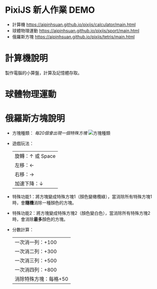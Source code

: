# PixiJS 新人作業 DEMO
- 計算機 https://aipinhsuan.github.io/pixijs/calculator/main.html
- 球體物理運動 https://aipinhsuan.github.io/pixijs/sport/main.html
- 俄羅斯方塊 https://aipinhsuan.github.io/pixijs/tetris/main.html

# 計算機說明
製作電腦的小算盤，計算及記憶體存取。

# 球體物理運動


# 俄羅斯方塊說明
- 方塊種類：
  *每20個會出現一個特殊方塊*
  ![方塊種類]()
- 遊戲玩法：
  <table>
    <tr><td>旋轉：↑ 或 Space </td></tr>
    <tr><td>左移：←</td></tr>
    <tr><td>右移：→</td></tr>
    <tr><td>加速下降：↓</td></tr>
  </table>

- 特殊功能1：將方塊變成特殊方塊1（顏色變橄欖綠），當消除所有特殊方塊1時，會**隨機**消除一種顏色的方塊。
- 特殊功能2：將方塊變成特殊方塊2（顏色變白色），當消除所有特殊方塊2時，會消除**最多**顏色的方塊。
 
- 分數計算：
  <table>
    <tr><td>一次消一列：+100</td></tr>
    <tr><td>一次消二列：+300</td></tr>
    <tr><td>一次消三列：+500</td></tr>
    <tr><td>一次消四列：+800</td></tr>
    <tr><td>消除特殊方塊：每格+50</tr></td>
  </table>  
